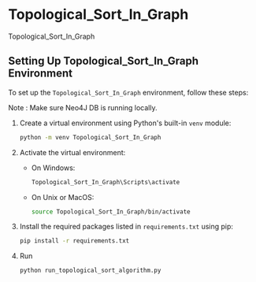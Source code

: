 # Topological_Sort_In_Graph
Topological_Sort_In_Graph

## Setting Up Topological_Sort_In_Graph Environment

To set up the `Topological_Sort_In_Graph` environment, follow these steps:

Note : Make sure Neo4J DB is running locally. 

1. Create a virtual environment using Python's built-in `venv` module:

    ```bash
    python -m venv Topological_Sort_In_Graph
    ```

2. Activate the virtual environment:

    - On Windows:

        ```bash
        Topological_Sort_In_Graph\Scripts\activate
        ```

    - On Unix or MacOS:

        ```bash
        source Topological_Sort_In_Graph/bin/activate
        ```

3. Install the required packages listed in `requirements.txt` using pip:

    ```bash
    pip install -r requirements.txt
    ```
   
4. Run

   ```bash
   python run_topological_sort_algorithm.py
   ```
